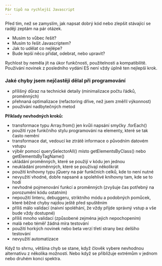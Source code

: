 ```yaml
---
Pár tipů na rychlejší Javascript
---
```


Před tím, než se zamyslím, jak napsat dobrý kód nebo zlepšit stávající se raději zeptám na pár otázek.
* Musím to vůbec řešit?
* Musím to řešit Javascriptem?
* Jak to udělat co nejlépe?
* Bude lepší něco přidat, odebrat, nebo upravit?

Rychlost by neměla jít na úkor funkčnosti, použitelnosti a kompatibilitě. Používání novinek z posledního vydání ES není vždy úplně ten nejlepší krok.
### Jaké chyby jsem nejčastěji dělal při programování
* přílišný důraz na technické detaily (minimalizace počtu řádků, proměnných)
* přehnaná optimalizace (refactoring dříve, než jsem změřil výkonnost)
* používání nadbytečných metod

**Příklady nevhodných kroků:**
* transformace typu Array.from() jen kvůli napsání smyčky .forEach()
* použití ryze funkčního stylu programování na elementy, které se tak často nemění
* transformace dat, vedoucí ke ztrátě informace o původním datovém vstupu
* výběr pomocí querySelectorAll() místo getElementsByClass() nebo getElementsByTagName()
* ukládání proměnných, které se použijí v kódu jen jednou
* neukládání proměnných, které se používají několikrát
* použití knihovny typu jQuery na pár funkčních celků, kde to není nutné
* nevyužití vhodné, dobře napsané a spolehlivé knihovny tam, kde se to hodí
* nevhodné pojmenování funkcí a proměnných (zvyšuje čas potřebný na porozumění kódu ostatním)
* nepoužití linteru, debuggeru, striktního módu a podobných pomůcek, které běžné chyby najdou ještě před spuštěním
* příliš málo validací (naivní spoléhání, že vždy přijde správný vstup a vše bude vždy dostupné)
* příliš mnoho validací (způsobené zejména jejich nepochopením)
* malá nebo téměř žádná míra testování
* použití horkých novinek nebo beta verzí třetí strany bez delšího testování
* nevyužití automatizace

Když to shrnu, většina chyb se stane, když člověk vybere nevhodnou alternativu z několika možností. Nebo když se přibližuje extrémům v jednom nebo druhém konci spektra.